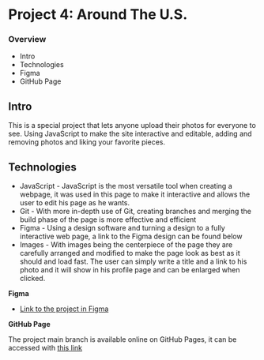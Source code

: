 # Project 4: Around The U.S.

### Overview

- Intro
- Technologies
- Figma
- GitHub Page

## Intro

This is a special project that lets anyone upload their photos for everyone to see. Using JavaScript to make the site interactive and editable, adding and removing photos and liking your favorite pieces.

## Technologies

- JavaScript - JavaScript is the most versatile tool when creating a webpage, it was used in this page to make it interactive and allows the user to edit his page as he wants.
- Git - With more in-depth use of Git, creating branches and merging the build phase of the page is more effective and efficient
- Figma - Using a design software and turning a design to a fully interactive web page, a link to the Figma design can be found below
- Images - With images being the centerpiece of the page they are carefully arranged and modified to make the page look as best as it should and load fast. The user can simply write a title and a link to his photo and it will show in his profile page and can be enlarged when clicked.

**Figma**

- [Link to the project in Figma](https://www.figma.com/file/m79HxYeZpOXRw0Tz2eZGOV/Sprint-5-Around-The-U.S.-desktop-mobile?node-id=0%3A1)

**GitHub Page**

The project main branch is available online on GitHub Pages, it can be accessed with [this link](https://yotam7298.github.io/web_project_4/)
